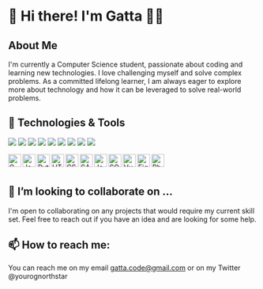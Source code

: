 # 👋 Hi there! I'm Gatta 👩‍💻

## About Me

I'm currently a Computer Science student, passionate about coding and learning new technologies. I love challenging myself and solve complex problems. As a committed lifelong learner, I am always eager to explore more about technology and how it can be leveraged to solve real-world problems. 

## 🔧 Technologies & Tools

![](https://img.shields.io/badge/Code-C-informational?style=flat&logo=c&logoColor=white&color=2bbc8a)
![](https://img.shields.io/badge/Code-Java-informational?style=flat&logo=java&logoColor=white&color=2bbc8a)
![](https://img.shields.io/badge/Code-Python-informational?style=flat&logo=python&logoColor=white&color=2bbc8a)
![](https://img.shields.io/badge/Code-HTML-informational?style=flat&logo=html5&logoColor=white&color=2bbc8a)
![](https://img.shields.io/badge/Code-CSS/SASS/SCSS-informational?style=flat&logo=css3&logoColor=white&color=2bbc8a)
![](https://img.shields.io/badge/Code-JavaScript-informational?style=flat&logo=javascript&logoColor=white&color=2bbc8a)
![](https://img.shields.io/badge/Code-SQL/PLSQL-informational?style=flat&logo=postgresql&logoColor=white&color=2bbc8a)
![](https://img.shields.io/badge/Code-ARMAssembly-informational?style=flat&logo=arm&logoColor=white&color=2bbc8a)
![](https://img.shields.io/badge/Framework-VueJS-informational?style=flat&logo=vue.js&logoColor=white&color=2bbc8a)

<img align="left" alt="C" width="26px" src="https://simpleicons.org/icons/c.svg" />
<img align="left" alt="Java" width="26px" src="https://simpleicons.org/icons/java.svg" />
<img align="left" alt="Python" width="26px" src="https://simpleicons.org/icons/python.svg" />
<img align="left" alt="HTML5" width="26px" src="https://simpleicons.org/icons/html5.svg" />
<img align="left" alt="CSS3" width="26px" src="https://simpleicons.org/icons/css3.svg" />
<img align="left" alt="SASS" width="26px" src="https://simpleicons.org/icons/sass.svg" />
<img align="left" alt="JavaScript" width="26px" src="https://simpleicons.org/icons/javascript.svg" />
<img align="left" alt="SQL" width="26px" src="https://simpleicons.org/icons/mysql.svg" />
<img align="left" alt="Vue.js" width="26px" src="https://simpleicons.org/icons/vue-dot-js.svg" />
<img align="left" alt="Figma" width="26px" src="https://simpleicons.org/icons/figma.svg" />
<img align="left" alt="Photoshop" width="26px" src="https://simpleicons.org/icons/adobephotoshop.svg" />

<br>
<br>

## 👯 I’m looking to collaborate on ...

I'm open to collaborating on any projects that would require my current skill set. Feel free to reach out if you have an idea and are looking for some help.

## 📫 How to reach me: 

You can reach me on my email gatta.code@gmail.com or on my Twitter @yourognorthstar
